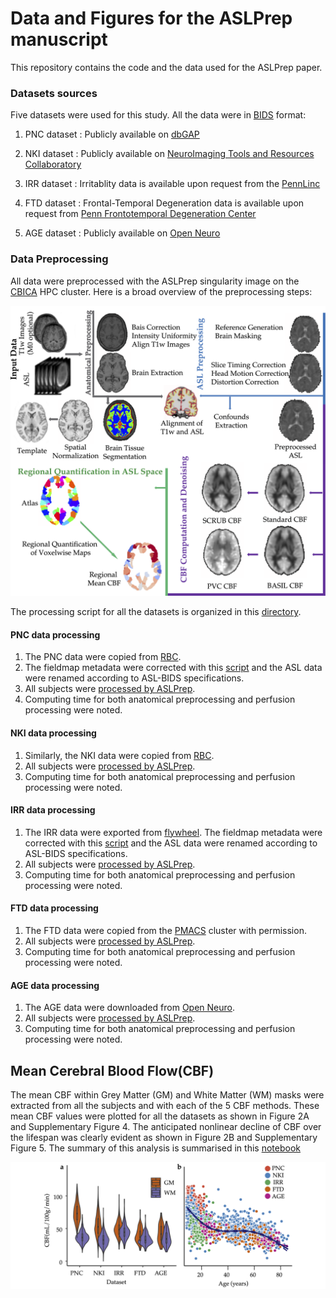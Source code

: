 # Data and Figures for the ASLPrep manuscript

This repository contains the code and the data used for the ASLPrep paper.
### Datasets sources

Five datasets were used for this study. All the data were in [BIDS](https://bids-specification.readthedocs.io/) format:

1. PNC dataset : Publicly available on [dbGAP](https://www.ncbi.nlm.nih.gov/projects/gap/cgi-bin/study.cgi?study_id=phs000607.v3.p2)

2. NKI dataset : Publicly available on [NeuroImaging Tools and Resources Collaboratory](http://fcon_1000.projects.nitrc.org/indi/pro/nki.html)

3. IRR dataset : Irritablity data is available upon request from the [PennLinc](https://www.pennlinc.io/team)

4. FTD dataset : Frontal-Temporal Degeneration data is available upon request from [Penn Frontotemporal Degeneration Center](http://ftd.med.upenn.edu)

5. AGE dataset : Publicly available on [Open Neuro](https://openneuro.org/datasets/ds000240/versions/00002)

### Data Preprocessing
All data were preprocessed with the ASLPrep singularity image on the [CBICA](https://www.med.upenn.edu/cbica/cubic.html) HPC cluster. Here is a broad overview of the preprocessing steps:

![preroc](figures/Figure1.png)

The processing script for all the datasets is organized in this [directory](scripts).

#### PNC data processing
  1. The PNC data were copied from [RBC](https://github.com/PennLINC/RBC).
  2. The fieldmap metadata were corrected with this 
  [script](scripts/pncdata/fieldmappnc.py) and the ASL data were renamed according to ASL-BIDS specifications.
  2. All subjects were [processed by ASLPrep](scripts/pncdata/run_aslprep.sh).
  3. Computing time for both anatomical preprocessing and perfusion processing were noted.

#### NKI data processing
  1. Similarly, the NKI data were copied from [RBC](https://github.com/PennLINC/RBC).
  2. All subjects were [processed by ASLPrep](scripts/nkidata/run_aslprep.sh).
  3. Computing time for both anatomical preprocessing and perfusion processing were noted.

#### IRR data processing
  1. The IRR data were exported from [flywheel](https://upenn.flywheel.io/). The fieldmap metadata were corrected with this [script](/scripts/grympydata/grmpyinetendedfor.py) and the ASL data were renamed according to ASL-BIDS specifications.
  2. All subjects were [processed by ASLPrep](scripts/grympydata/run_aslprep.sh).
  3. Computing time for both anatomical preprocessing and perfusion processing were noted.

#### FTD data processing
  1. The FTD data were copied from the [PMACS](https://www.med.upenn.edu/pmacs/) cluster with permission.
  2. All subjects were [processed by ASLPrep](scripts/ftddata/run_aslprep.sh).
  3. Computing time for both anatomical preprocessing and perfusion processing were noted.

#### AGE data processing
  1. The AGE data were downloaded from [Open Neuro](https://openneuro.org/datasets/ds000240/versions/00002).
  2. All subjects were [processed by ASLPrep](/scripts/ageingdata/run_aslprep.sh).
  3. Computing time for both anatomical preprocessing and perfusion processing were noted.


## Mean Cerebral Blood Flow(CBF)
The mean CBF within Grey Matter (GM)  and  White Matter (WM) masks were extracted from all the subjects and with each of the 5 CBF methods. These mean CBF values were plotted for all the datasets as shown in Figure 2A and Supplementary Figure 4. The anticipated nonlinear decline of CBF over the lifespan was clearly evident as shown in Figure 2B and Supplementary Figure 5. The summary of this analysis is summarised in this [notebook](/FigureA.ipynb)

![preroc](figures/Figure2.png)
